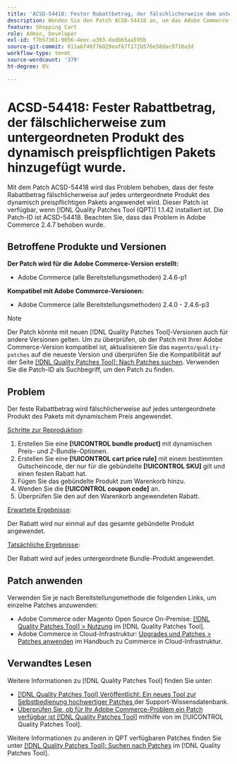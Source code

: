 ```yaml
---
title: 'ACSD-54418: Fester Rabattbetrag, der fälschlicherweise dem untergeordneten Produkt des dynamisch Preispakets hinzugefügt wurde'
description: Wenden Sie den Patch ACSD-54418 an, um das Adobe Commerce-Problem zu beheben, bei dem der feste Rabattbetrag fälschlicherweise auf jedes untergeordnete Produkt des dynamisch berechneten Bundles angewendet wird.
feature: Shopping Cart
role: Admin, Developer
exl-id: f7b57361-9056-4eec-a393-dadb65aa595b
source-git-commit: 011a6f46f76029eaf67f172b576e58dac9710a3d
workflow-type: tm+mt
source-wordcount: '379'
ht-degree: 0%

---
```


# ACSD-54418: Fester Rabattbetrag, der fälschlicherweise zum untergeordneten Produkt des dynamisch preispflichtigen Pakets hinzugefügt wurde.

Mit dem Patch ACSD-54418 wird das Problem behoben, dass der feste Rabattbetrag fälschlicherweise auf jedes untergeordnete Produkt des dynamisch preispflichtigen Pakets angewendet wird. Dieser Patch ist verfügbar, wenn [!DNL Quality Patches Tool (QPT)] 1.1.42 installiert ist. Die Patch-ID ist ACSD-54418. Beachten Sie, dass das Problem in Adobe Commerce 2.4.7 behoben wurde.

## Betroffene Produkte und Versionen

**Der Patch wird für die Adobe Commerce-Version erstellt:**

* Adobe Commerce (alle Bereitstellungsmethoden) 2.4.6-p1

**Kompatibel mit Adobe Commerce-Versionen:**

* Adobe Commerce (alle Bereitstellungsmethoden) 2.4.0 - 2.4.6-p3

>[!NOTE]
>
>Der Patch könnte mit neuen [!DNL Quality Patches Tool]-Versionen auch für andere Versionen gelten. Um zu überprüfen, ob der Patch mit Ihrer Adobe Commerce-Version kompatibel ist, aktualisieren Sie das `magento/quality-patches` auf die neueste Version und überprüfen Sie die Kompatibilität auf der Seite [[!DNL Quality Patches Tool]: Nach Patches suchen](https://experienceleague.adobe.com/tools/commerce-quality-patches/index.html). Verwenden Sie die Patch-ID als Suchbegriff, um den Patch zu finden.

## Problem

Der feste Rabattbetrag wird fälschlicherweise auf jedes untergeordnete Produkt des Pakets mit dynamischem Preis angewendet.

<u>Schritte zur Reproduktion</u>:

1. Erstellen Sie eine **[!UICONTROL bundle product]** mit dynamischen Preis- und *2*-Bundle-Optionen.
1. Erstellen Sie eine **[!UICONTROL cart price rule]** mit einem bestimmten Gutscheincode, der nur für die gebündelte **[!UICONTROL SKU]** gilt und einen festen Rabatt hat.
1. Fügen Sie das gebündelte Produkt zum Warenkorb hinzu.
1. Wenden Sie die **[!UICONTROL coupon code]** an.
1. Überprüfen Sie den auf den Warenkorb angewendeten Rabatt.

<u>Erwartete Ergebnisse</u>:

Der Rabatt wird nur einmal auf das gesamte gebündelte Produkt angewendet.

<u>Tatsächliche Ergebnisse</u>:

Der Rabatt wird auf jedes untergeordnete Bundle-Produkt angewendet.

## Patch anwenden

Verwenden Sie je nach Bereitstellungsmethode die folgenden Links, um einzelne Patches anzuwenden:

* Adobe Commerce oder Magento Open Source On-Premise: [[!DNL Quality Patches Tool] > Nutzung](/help/tools/quality-patches-tool/usage.md) im [!DNL Quality Patches Tool].
* Adobe Commerce in Cloud-Infrastruktur: [Upgrades und Patches > Patches anwenden](https://experienceleague.adobe.com/docs/commerce-cloud-service/user-guide/develop/upgrade/apply-patches.html) im Handbuch zu Commerce in Cloud-Infrastruktur.

## Verwandtes Lesen

Weitere Informationen zu [!DNL Quality Patches Tool] finden Sie unter:

* [[!DNL Quality Patches Tool] Veröffentlicht: Ein neues Tool zur Selbstbedienung hochwertiger Patches ](https://experienceleague.adobe.com/en/docs/commerce-operations/tools/quality-patches-tool/quality-patches-tool-to-self-serve-quality-patches) der Support-Wissensdatenbank.
* [Überprüfen Sie, ob für Ihr Adobe Commerce-Problem ein Patch verfügbar ist [!DNL Quality Patches Tool]](/help/tools/quality-patches-tool/patches-available-in-qpt/check-patch-for-magento-issue-with-magento-quality-patches.md) mithilfe von im [!UICONTROL Quality Patches Tool].


Weitere Informationen zu anderen in QPT verfügbaren Patches finden Sie unter [[!DNL Quality Patches Tool]: Suchen nach Patches](https://experienceleague.adobe.com/tools/commerce-quality-patches/index.html) im [!DNL Quality Patches Tool].

